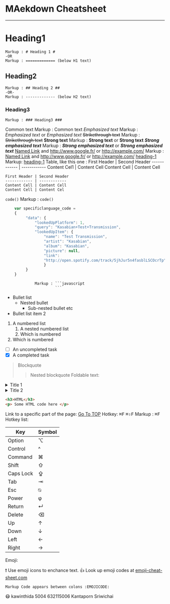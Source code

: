 MAekdown Cheatsheet<a name="Top"></a>
===================

- - - -
# Heading1 #
    Markup : # Heading 1 #
    -OR
    Markup : ============= (below H1 text)
## Heading2 ##
    Markup : ## Heading 2 ##
    -OR-
    Markup : ------------- (below H2 text)
### Heading3 ###
    Markup : ### Heading3 ###
Common text
    Markup : Common text
_Emphasized text_
    Markup : _Emphasized text_ or *Emphasized text*
~~Strikethrough text~~
   Markup : ~~Strikethrough text~~
__Strong text__
    Markup : __Strong text__ or **Strong text** 
___Strong emphasized text___
    Markup : ___Strong emphasized text___ or ***Strong emphasized text***
[Named Link](http://www.google.fr/ "Named link title") and http://www.google.fr/ or <http://example.com/>
    Markup : [Named Link](http://www.google.fr/ "Named link title") and http://www.google.fr/ or <http://example.com/> 
[heading-1](#heading-1 "Goto heading-1")
    Markup: [heading-1](#heading-1 "Goto heading-1") 
Table, like this one :
First Header | Second Header 
------------ | ------------
Content Cel1 | Content Cell 
Content Cell | Content Cell 

```
First Header | Second Header 
------------ | ------------
Content Cell | Content Cell 
Content Cell | Content Cel 
```

`code()`
    Markup : `code()` 
```javascript
    var specificlanguage_code = 
    {
         "data": { 
             "lookedUpPlatform": 1, 
             "query": "Kasabian+Test+Transmission",
             "lookedUpItem": { 
                 "name": "Test Transmission",
                 "artist": "Kasabian", 
                 "album": "Kasabian", 
                 "picture": null, 
                 "link": 
                 "http://open.spotify.com/track/5jhJur5n4fasblLSCOcrTp" 
                 }
         }
    }
``` 
                 Markup : ```javascript
                          ```
* Bullet list 
    * Nested bullet 
        * Sub-nested bullet etc 
* Bullet list item 2 
1. A numbered list 
    1. A nested numbered list 
    2. Which is numbered 
2. Which is numbered

- [ ] An uncompleted task 
- [x] A completed task 

> Blockquote 
>> Nested blockquote 
Foldable text:

<details>
 <summary>Title 1</summary> 
 <p>Content 1 Content 1 Content 1 Content 1 Content 1</p> 
 </details> 
 <details>
  <summary>Title 2</summary>
  <p>Content 2 Content 2 Content 2 Content 2 Content 2</p> 
</details> 

```html
<h3>HTML</h3> 
<p> Some HTML code here </p> 
```

Link to a specific part of the page: 
[Go To TOP](#TOP) 
Hotkey: 
<kbd>⌘F</kbd> 
<kbd>⌘⇧F</kbd> 
    Markup : <kbd>⌘F</kbd> 
Hotkey list: 

| Key | Symbol | 
| --- | --- |
| Option | ⌥ |
| Control | ^ |
| Command | ⌘ |
| Shift | ⇧ |
| Caps Lock | ⇪ |
| Tab | ⇥ |
| Esc | ⍉ |
| Power | φ |
| Return | ↵ |
| Delete | ⌫ |
| Up | ↑ |
| Down | ↓ |
| Left | ← |
| Right | → |

Emoji:

❗ Use emoji icons to enchance text. 👍 Look up emoji codes at
  [emoji-cheat-sheet.com](http://emoji-cheat-sheet.com/)

    Markup Code appears between colons :EMOJICODE:

😷
kawinthida 5004
632115006 Kantaporn Sriwichai
